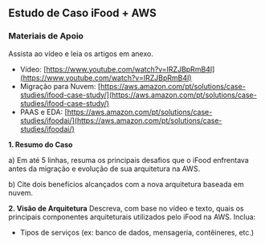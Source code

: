 ## Estudo de Caso iFood + AWS 

### Materiais de Apoio

Assista ao vídeo e leia os artigos em anexo.

* Vídeo: [https://www.youtube.com/watch?v=IRZJBpRmB4I](https://www.youtube.com/watch?v=IRZJBpRmB4I)
* Migração para Nuvem: [https://aws.amazon.com/pt/solutions/case-studies/ifood-case-study/](https://aws.amazon.com/pt/solutions/case-studies/ifood-case-study/)
* PAAS e EDA: [https://aws.amazon.com/pt/solutions/case-studies/ifoodai/](https://aws.amazon.com/pt/solutions/case-studies/ifoodai/)


**1. Resumo do Caso**

a) Em até 5 linhas, resuma os principais desafios que o iFood enfrentava antes da migração e evolução de sua arquitetura na AWS.

b) Cite dois benefícios alcançados com a nova arquitetura baseada em nuvem.

**2. Visão de Arquitetura**
Descreva, com base no vídeo e texto, quais os principais componentes arquiteturais utilizados pelo iFood na AWS. 
Inclua:

* Tipos de serviços (ex: banco de dados, mensageria, contêineres, etc.)

